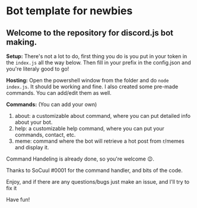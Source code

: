 # Bot template for newbies
## **Welcome to the repository for discord.js bot making.** 

**Setup:**
There's not a lot to do, first thing you do is you put in your token in the ``index.js`` all the way below. Then fill in your prefix in the config.json and you're literaly good to go! 

**Hosting:**
Open the powershell window from the folder and do ``node index.js``. It should be working and fine.
I also created some pre-made commands. You can add/edit them as well.

**Commands:** (You can add your own) 
1. about: a customizable about command, where you can put detailed info about your bot.
2. help: a customizable help command, where you can put your commands, contact, etc.
3. meme: command where the bot will retrieve a hot post from r/memes and display it. 

Command Handeling is already done, so you're welcome 😉.

Thanks to SoCuul #0001 for the command handler, and bits of the code.

Enjoy, and if there are any questions/bugs just make an issue, and I'll try to fix it

Have fun!
